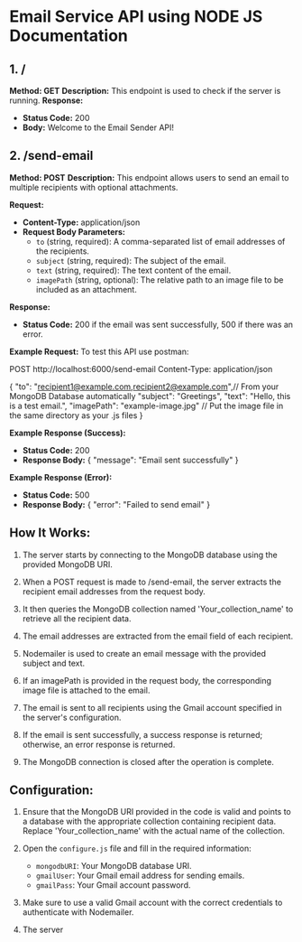 # Email Service API using NODE JS Documentation

## 1. /
**Method: GET**
**Description:** This endpoint is used to check if the server is running.
**Response:**
- **Status Code:** 200
- **Body:** Welcome to the Email Sender API!

## 2. /send-email
**Method: POST**
**Description:** This endpoint allows users to send an email to multiple recipients with optional attachments.

**Request:**
- **Content-Type:** application/json
- **Request Body Parameters:**
  - `to` (string, required): A comma-separated list of email addresses of the recipients.
  - `subject` (string, required): The subject of the email.
  - `text` (string, required): The text content of the email.
  - `imagePath` (string, optional): The relative path to an image file to be included as an attachment.

**Response:**
- **Status Code:** 200 if the email was sent successfully, 500 if there was an error.

**Example Request:**
To test this API use postman:

POST http://localhost:6000/send-email
Content-Type: application/json

{
  "to": "recipient1@example.com,recipient2@example.com",// From your MongoDB Database automatically
  "subject": "Greetings",
  "text": "Hello, this is a test email.",
  "imagePath": "example-image.jpg" // Put the image file in the same directory as your .js files
}

**Example Response (Success):**
- **Status Code:** 200
- **Response Body:**
{
  "message": "Email sent successfully"
}

**Example Response (Error):**
- **Status Code:** 500
- **Response Body:**
{
  "error": "Failed to send email"
}

## How It Works:

1. The server starts by connecting to the MongoDB database using the provided MongoDB URI.

2. When a POST request is made to /send-email, the server extracts the recipient email addresses from the request body.

3. It then queries the MongoDB collection named 'Your_collection_name' to retrieve all the recipient data.

4. The email addresses are extracted from the email field of each recipient.

5. Nodemailer is used to create an email message with the provided subject and text.

6. If an imagePath is provided in the request body, the corresponding image file is attached to the email.

7. The email is sent to all recipients using the Gmail account specified in the server's configuration.

8. If the email is sent successfully, a success response is returned; otherwise, an error response is returned.

9. The MongoDB connection is closed after the operation is complete.

## Configuration:

1. Ensure that the MongoDB URI provided in the code is valid and points to a database with the appropriate collection containing recipient data. Replace 'Your_collection_name' with the actual name of the collection.

2. Open the `configure.js` file and fill in the required information:
   - `mongodbURI`: Your MongoDB database URI.
   - `gmailUser`: Your Gmail email address for sending emails.
   - `gmailPass`: Your Gmail account password.

3. Make sure to use a valid Gmail account with the correct credentials to authenticate with Nodemailer.

4. The server

